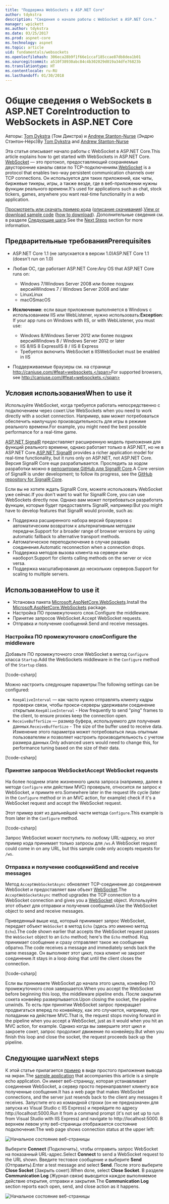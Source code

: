 ```yaml
---
title: "Поддержка WebSockets в ASP.NET Core"
author: tdykstra
description: "Сведения о начале работы с WebSocket в ASP.NET Core."
manager: wpickett
ms.author: tdykstra
ms.date: 03/25/2017
ms.prod: aspnet-core
ms.technology: aspnet
ms.topic: article
uid: fundamentals/websockets
ms.openlocfilehash: 306eca28b9f1f66e1ccaf185ccae87db8dea1b01
ms.sourcegitcommit: a510f38930abc84c4b302029d019a34dfe76823b
ms.translationtype: HT
ms.contentlocale: ru-RU
ms.lasthandoff: 01/30/2018
---
```

# <a name="introduction-to-websockets-in-aspnet-core"></a><span data-ttu-id="0ffee-103">Общие сведения о WebSockets в ASP.NET Core</span><span class="sxs-lookup"><span data-stu-id="0ffee-103">Introduction to WebSockets in ASP.NET Core</span></span>

<span data-ttu-id="0ffee-104">Авторы: [Tom Dykstra](https://github.com/tdykstra) (Том Дикстра) и [Andrew Stanton-Nurse](https://github.com/anurse) (Эндрю Стэнтон-Нёрс)</span><span class="sxs-lookup"><span data-stu-id="0ffee-104">By [Tom Dykstra](https://github.com/tdykstra) and [Andrew Stanton-Nurse](https://github.com/anurse)</span></span>

<span data-ttu-id="0ffee-105">Эта статья описывает начало работы с WebSocket в ASP.NET Core.</span><span class="sxs-lookup"><span data-stu-id="0ffee-105">This article explains how to get started with WebSockets in ASP.NET Core.</span></span> <span data-ttu-id="0ffee-106">[WebSocket](https://wikipedia.org/wiki/WebSocket) — это протокол, предоставляющий сохраняемые двусторонние каналы связи по TCP-подключениям.</span><span class="sxs-lookup"><span data-stu-id="0ffee-106">[WebSocket](https://wikipedia.org/wiki/WebSocket) is a protocol that enables two-way persistent communication channels over TCP connections.</span></span> <span data-ttu-id="0ffee-107">Он используется для таких приложений, как чаты, биржевые тикеры, игры, а также везде, где в веб-приложении нужны функции реального времени.</span><span class="sxs-lookup"><span data-stu-id="0ffee-107">It's used for applications such as chat, stock tickers, games, anywhere you want real-time functionality in a web application.</span></span>

<span data-ttu-id="0ffee-108">[Просмотреть или скачать пример кода](https://github.com/aspnet/Docs/tree/master/aspnetcore/fundamentals/websockets/sample) ([описание скачивания](xref:tutorials/index#how-to-download-a-sample)).</span><span class="sxs-lookup"><span data-stu-id="0ffee-108">[View or download sample code](https://github.com/aspnet/Docs/tree/master/aspnetcore/fundamentals/websockets/sample) ([how to download](xref:tutorials/index#how-to-download-a-sample)).</span></span> <span data-ttu-id="0ffee-109">Дополнительные сведения см. в разделе [Следующие шаги](#next-steps).</span><span class="sxs-lookup"><span data-stu-id="0ffee-109">See the [Next Steps](#next-steps) section for more information.</span></span>


## <a name="prerequisites"></a><span data-ttu-id="0ffee-110">Предварительные требования</span><span class="sxs-lookup"><span data-stu-id="0ffee-110">Prerequisites</span></span>

* <span data-ttu-id="0ffee-111">ASP.NET Core 1.1 (не запускается в версии 1.0)</span><span class="sxs-lookup"><span data-stu-id="0ffee-111">ASP.NET Core 1.1 (doesn't run on 1.0)</span></span>
* <span data-ttu-id="0ffee-112">Любая ОС, где работает ASP.NET Core:</span><span class="sxs-lookup"><span data-stu-id="0ffee-112">Any OS that ASP.NET Core runs on:</span></span>
  
  * <span data-ttu-id="0ffee-113">Windows 7/Windows Server 2008 или более поздних версий</span><span class="sxs-lookup"><span data-stu-id="0ffee-113">Windows 7 / Windows Server 2008 and later</span></span>
  * <span data-ttu-id="0ffee-114">Linux</span><span class="sxs-lookup"><span data-stu-id="0ffee-114">Linux</span></span>
  * <span data-ttu-id="0ffee-115">macOS</span><span class="sxs-lookup"><span data-stu-id="0ffee-115">macOS</span></span>

* <span data-ttu-id="0ffee-116">**Исключение**: если ваше приложение выполняется в Windows с использованием IIS или WebListener, нужно использовать:</span><span class="sxs-lookup"><span data-stu-id="0ffee-116">**Exception**: If your app runs on Windows with IIS, or with WebListener, you must use:</span></span>

  * <span data-ttu-id="0ffee-117">Windows 8/Windows Server 2012 или более поздних версий</span><span class="sxs-lookup"><span data-stu-id="0ffee-117">Windows 8 / Windows Server 2012 or later</span></span>
  * <span data-ttu-id="0ffee-118">IIS 8/IIS 8 Express</span><span class="sxs-lookup"><span data-stu-id="0ffee-118">IIS 8 / IIS 8 Express</span></span>
  * <span data-ttu-id="0ffee-119">Требуется включить WebSocket в IIS</span><span class="sxs-lookup"><span data-stu-id="0ffee-119">WebSocket must be enabled in IIS</span></span>

* <span data-ttu-id="0ffee-120">Поддерживаемые браузеры см. на странице http://caniuse.com/#feat=websockets.</span><span class="sxs-lookup"><span data-stu-id="0ffee-120">For supported browsers, see http://caniuse.com/#feat=websockets.</span></span>

## <a name="when-to-use-it"></a><span data-ttu-id="0ffee-121">Условия использования</span><span class="sxs-lookup"><span data-stu-id="0ffee-121">When to use it</span></span>

<span data-ttu-id="0ffee-122">Используйте WebSocket, когда требуется работать непосредственно с подключением через сокет.</span><span class="sxs-lookup"><span data-stu-id="0ffee-122">Use WebSockets when you need to work directly with a socket connection.</span></span> <span data-ttu-id="0ffee-123">Например, вам может потребоваться обеспечить наилучшую производительность для игры в режиме реального времени.</span><span class="sxs-lookup"><span data-stu-id="0ffee-123">For example, you might need the best possible performance for a real-time game.</span></span>

<span data-ttu-id="0ffee-124">[ASP.NET SignalR](https://docs.microsoft.com/aspnet/signalr/overview/getting-started/introduction-to-signalr) предоставляет расширенную модель приложения для функций реального времени, однако работает только в ASP.NET, но не в ASP.NET Core.</span><span class="sxs-lookup"><span data-stu-id="0ffee-124">[ASP.NET SignalR](https://docs.microsoft.com/aspnet/signalr/overview/getting-started/introduction-to-signalr) provides a richer application model for real-time functionality, but it runs only on ASP.NET, not ASP.NET Core.</span></span> <span data-ttu-id="0ffee-125">Версия SignalR Core еще разрабатывается. Проследить за ходом разработки можно в [репозитории GitHub для SignalR Core](https://github.com/aspnet/SignalR).</span><span class="sxs-lookup"><span data-stu-id="0ffee-125">A Core version of SignalR is under development; to follow its progress, see the [GitHub repository for SignalR Core](https://github.com/aspnet/SignalR).</span></span>

<span data-ttu-id="0ffee-126">Если вы не хотите ждать SignalR Core, можете использовать WebSocket уже сейчас.</span><span class="sxs-lookup"><span data-stu-id="0ffee-126">If you don't want to wait for SignalR Core, you can use WebSockets directly now.</span></span> <span data-ttu-id="0ffee-127">Однако вам может потребоваться разработать функции, которые будет предоставлять SignalR, например:</span><span class="sxs-lookup"><span data-stu-id="0ffee-127">But you might have to develop features that SignalR would provide, such as:</span></span>

* <span data-ttu-id="0ffee-128">Поддержка расширенного набора версий браузеров с автоматическим возвратом к альтернативным методам передачи.</span><span class="sxs-lookup"><span data-stu-id="0ffee-128">Support for a broader range of browser versions by using automatic fallback to alternative transport methods.</span></span>
* <span data-ttu-id="0ffee-129">Автоматическое переподключение в случае разрыва соединения.</span><span class="sxs-lookup"><span data-stu-id="0ffee-129">Automatic reconnection when a connection drops.</span></span>
* <span data-ttu-id="0ffee-130">Поддержка методов вызова клиента на сервере или наоборот.</span><span class="sxs-lookup"><span data-stu-id="0ffee-130">Support for clients calling methods on the server or vice versa.</span></span>
* <span data-ttu-id="0ffee-131">Поддержка масштабирования до нескольких серверов.</span><span class="sxs-lookup"><span data-stu-id="0ffee-131">Support for scaling to multiple servers.</span></span>

## <a name="how-to-use-it"></a><span data-ttu-id="0ffee-132">Использование</span><span class="sxs-lookup"><span data-stu-id="0ffee-132">How to use it</span></span>

* <span data-ttu-id="0ffee-133">Установка пакета [Microsoft.AspNetCore.WebSockets](https://www.nuget.org/packages/Microsoft.AspNetCore.WebSockets/).</span><span class="sxs-lookup"><span data-stu-id="0ffee-133">Install the [Microsoft.AspNetCore.WebSockets](https://www.nuget.org/packages/Microsoft.AspNetCore.WebSockets/) package.</span></span>
* <span data-ttu-id="0ffee-134">Настройка ПО промежуточного слоя.</span><span class="sxs-lookup"><span data-stu-id="0ffee-134">Configure the middleware.</span></span>
* <span data-ttu-id="0ffee-135">Принятие запросов WebSocket.</span><span class="sxs-lookup"><span data-stu-id="0ffee-135">Accept WebSocket requests.</span></span>
* <span data-ttu-id="0ffee-136">Отправка и получение сообщений.</span><span class="sxs-lookup"><span data-stu-id="0ffee-136">Send and receive messages.</span></span>

### <a name="configure-the-middleware"></a><span data-ttu-id="0ffee-137">Настройка ПО промежуточного слоя</span><span class="sxs-lookup"><span data-stu-id="0ffee-137">Configure the middleware</span></span>

<span data-ttu-id="0ffee-138">Добавьте ПО промежуточного слоя WebSocket в метод `Configure` класса `Startup`.</span><span class="sxs-lookup"><span data-stu-id="0ffee-138">Add the WebSockets middleware in the `Configure` method of the `Startup` class.</span></span>

[!code-csharp[](websockets/sample/Startup.cs?name=UseWebSockets)]

<span data-ttu-id="0ffee-139">Можно настроить следующие параметры:</span><span class="sxs-lookup"><span data-stu-id="0ffee-139">The following settings can be configured:</span></span>

* <span data-ttu-id="0ffee-140">`KeepAliveInterval` — как часто нужно отправлять клиенту кадры проверки связи, чтобы прокси-серверы удерживали соединение открытым.</span><span class="sxs-lookup"><span data-stu-id="0ffee-140">`KeepAliveInterval` - How frequently to send "ping" frames to the client, to ensure proxies keep the connection open.</span></span>
* <span data-ttu-id="0ffee-141">`ReceiveBufferSize` — размер буфера, используемого для получения данных.</span><span class="sxs-lookup"><span data-stu-id="0ffee-141">`ReceiveBufferSize` - The size of the buffer used to receive data.</span></span> <span data-ttu-id="0ffee-142">Изменение этого параметра может потребоваться лишь опытным пользователям и позволяет настроить производительность с учетом размера данных.</span><span class="sxs-lookup"><span data-stu-id="0ffee-142">Only advanced users would need to change this, for performance tuning based on the size of their data.</span></span>

[!code-csharp[](websockets/sample/Startup.cs?name=UseWebSocketsOptions)]

### <a name="accept-websocket-requests"></a><span data-ttu-id="0ffee-143">Принятие запросов WebSocket</span><span class="sxs-lookup"><span data-stu-id="0ffee-143">Accept WebSocket requests</span></span>

<span data-ttu-id="0ffee-144">На более позднем этапе жизненного цикла запроса (например, далее в методе `Configure` или действии MVC) проверьте, относится ли запрос к WebSocket, и примите его.</span><span class="sxs-lookup"><span data-stu-id="0ffee-144">Somewhere later in the request life cycle (later in the `Configure` method or in an MVC action, for example) check if it's a WebSocket request and accept the WebSocket request.</span></span>

<span data-ttu-id="0ffee-145">Этот пример взят из дальнейшей части метода `Configure`.</span><span class="sxs-lookup"><span data-stu-id="0ffee-145">This example is from later in the `Configure` method.</span></span>

[!code-csharp[](websockets/sample/Startup.cs?name=AcceptWebSocket&highlight=7)]

<span data-ttu-id="0ffee-146">Запрос WebSocket может поступить по любому URL-адресу, но этот пример кода принимает только запросы для `/ws`.</span><span class="sxs-lookup"><span data-stu-id="0ffee-146">A WebSocket request could come in on any URL, but this sample code only accepts requests for `/ws`.</span></span>

### <a name="send-and-receive-messages"></a><span data-ttu-id="0ffee-147">Отправка и получение сообщений</span><span class="sxs-lookup"><span data-stu-id="0ffee-147">Send and receive messages</span></span>

<span data-ttu-id="0ffee-148">Метод `AcceptWebSocketAsync` обновляет TCP-соединение до соединения WebSocket и предоставляет вам объект [WebSocket](https://docs.microsoft.com/dotnet/core/api/system.net.websockets.websocket).</span><span class="sxs-lookup"><span data-stu-id="0ffee-148">The `AcceptWebSocketAsync` method upgrades the TCP connection to a WebSocket connection and gives you a [WebSocket](https://docs.microsoft.com/dotnet/core/api/system.net.websockets.websocket) object.</span></span> <span data-ttu-id="0ffee-149">Используйте этот объект для отправки и получения сообщений.</span><span class="sxs-lookup"><span data-stu-id="0ffee-149">Use the WebSocket object to send and receive messages.</span></span>

<span data-ttu-id="0ffee-150">Приведенный выше код, который принимает запрос WebSocket, передает объект `WebSocket` в метод `Echo` (здесь это именно метод `Echo`).</span><span class="sxs-lookup"><span data-stu-id="0ffee-150">The code shown earlier that accepts the WebSocket request passes the `WebSocket` object to an `Echo` method; here's the `Echo` method.</span></span> <span data-ttu-id="0ffee-151">Код принимает сообщение и сразу отправляет такое же сообщение обратно.</span><span class="sxs-lookup"><span data-stu-id="0ffee-151">The code receives a message and immediately sends back the same message.</span></span> <span data-ttu-id="0ffee-152">Он выполняет этот цикл, пока клиент не закроет соединение.</span><span class="sxs-lookup"><span data-stu-id="0ffee-152">It stays in a loop doing that until the client closes the connection.</span></span> 

[!code-csharp[](websockets/sample/Startup.cs?name=Echo)]

<span data-ttu-id="0ffee-153">Если вы принимаете WebSocket до начала этого цикла, конвейер ПО промежуточного слоя завершается.</span><span class="sxs-lookup"><span data-stu-id="0ffee-153">When you accept the WebSocket before beginning this loop, the middleware pipeline ends.</span></span>  <span data-ttu-id="0ffee-154">После закрытия сокета конвейер развертывается.</span><span class="sxs-lookup"><span data-stu-id="0ffee-154">Upon closing the socket, the pipeline unwinds.</span></span> <span data-ttu-id="0ffee-155">То есть при принятии WebSocket запрос прекращает продвигаться вперед по конвейеру, как это случается, например, при попадании на действие MVC.</span><span class="sxs-lookup"><span data-stu-id="0ffee-155">That is, the request stops moving forward in the pipeline when you accept a WebSocket, just as it would when you hit an MVC action, for example.</span></span>  <span data-ttu-id="0ffee-156">Однако когда вы завершите этот цикл и закроете сокет, запрос продолжит движение по конвейеру.</span><span class="sxs-lookup"><span data-stu-id="0ffee-156">But when you finish this loop and close the socket, the request proceeds back up the pipeline.</span></span>

## <a name="next-steps"></a><span data-ttu-id="0ffee-157">Следующие шаги</span><span class="sxs-lookup"><span data-stu-id="0ffee-157">Next steps</span></span>

<span data-ttu-id="0ffee-158">К этой статье прилагается [пример](https://github.com/aspnet/Docs/tree/master/aspnetcore/fundamentals/websockets/sample) в виде простого приложения вывода на экран.</span><span class="sxs-lookup"><span data-stu-id="0ffee-158">The [sample application](https://github.com/aspnet/Docs/tree/master/aspnetcore/fundamentals/websockets/sample) that accompanies this article is a simple echo application.</span></span> <span data-ttu-id="0ffee-159">Он имеет веб-страницу, которая устанавливает соединения WebSocket, а сервер просто перенаправляет клиенту все полученные сообщения.</span><span class="sxs-lookup"><span data-stu-id="0ffee-159">It has a web page that makes WebSocket connections, and the server just resends back to the client any messages it receives.</span></span> <span data-ttu-id="0ffee-160">Запустите его из командной строки (он не предназначен для запуска из Visual Studio с IIS Express) и перейдите по адресу http://localhost:5000.</span><span class="sxs-lookup"><span data-stu-id="0ffee-160">Run it from a command prompt (it's not set up to run from Visual Studio with IIS Express) and navigate to http://localhost:5000.</span></span> <span data-ttu-id="0ffee-161">В верхнем левом углу веб-страницы отображается состояние подключения:</span><span class="sxs-lookup"><span data-stu-id="0ffee-161">The web page shows connection status at the upper left:</span></span>

![Начальное состояние веб-страницы](websockets/_static/start.png)

<span data-ttu-id="0ffee-163">Выберите **Connect** (Подключить), чтобы отправить запрос WebSocket на показанный URL-адрес.</span><span class="sxs-lookup"><span data-stu-id="0ffee-163">Select **Connect** to send a WebSocket request to the URL shown.</span></span>  <span data-ttu-id="0ffee-164">Введите тестовое сообщение и выберите **Send** (Отправить).</span><span class="sxs-lookup"><span data-stu-id="0ffee-164">Enter a test message and select **Send**.</span></span> <span data-ttu-id="0ffee-165">После этого выберите **Close Socket** (Закрыть сокет).</span><span class="sxs-lookup"><span data-stu-id="0ffee-165">When done, select **Close Socket**.</span></span> <span data-ttu-id="0ffee-166">В разделе **Communication Log** (Журнал связи) выводится каждое выполняемое действие открытия, отправки и закрытия.</span><span class="sxs-lookup"><span data-stu-id="0ffee-166">The **Communication Log** section reports each open, send, and close action as it happens.</span></span>

![Начальное состояние веб-страницы](websockets/_static/end.png)
